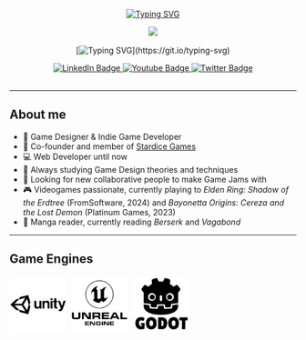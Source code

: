 <div id="header" align="center">
  
  [![Typing SVG](https://readme-typing-svg.demolab.com?font=Nunito&weight=900&size=26&duration=3000&pause=1000&color=F0DD04&center=true&multiline=true&repeat=false&width=500&height=70&lines=Welcome+to+my+GitHub+profile!;I'm+Mattia%2C+a+Game+Designer)](https://git.io/typing-svg)
  
  <img src="https://media.giphy.com/media/iB52YKeaAFXnGkqLO0/giphy.gif" width="100"/>

  [![Typing SVG](https://readme-typing-svg.demolab.com?font=Delicious+Handrawn&size=18&pause=3000&color=F027BD&center=true&vCenter=true&multiline=true&width=500&lines="+Failure+doesn%E2%80%99t+mean+the+game+is+over%2C+it+means+try+again+with+experience+")](https://git.io/typing-svg)
  
  <div id="badges">
    <a href="https://www.linkedin.com/in/mattia-solimeno/">
      <img src="https://img.shields.io/badge/LinkedIn-blue?style=for-the-badge&logo=linkedin&logoColor=white" alt="LinkedIn Badge"/>
    </a>
    <a href="https://www.youtube.com/channel/UCot9iWSPzkfJPJTbpdf9vDA">
      <img src="https://img.shields.io/badge/YouTube-red?style=for-the-badge&logo=youtube&logoColor=white" alt="Youtube Badge"/>
    </a>
    <a href="https://mattsoli.itch.io">
      <img src="https://img.shields.io/badge/Itch.io-FA5C5C?style=for-the-badge&logo=itchdotio&logoColor=white" alt="Twitter Badge"/>
    </a>
  </div>
  
  <img src="https://komarev.com/ghpvc/?username=mattsoli&style=flat-square&color=blue" alt=""/>
  
</div>

---

## About me
* :game_die: Game Designer & Indie Game Developer
* 👥 Co-founder and member of <a href="https://github.com/StarDice-Games">Stardice Games</a>
* :computer: Web Developer until now
* 🌱 Always studying Game Design theories and techniques
* :dancers: Looking for new collaborative people to make Game Jams with
* :video_game: Videogames passionate, currently playing to *Elden Ring: Shadow of the Erdtree* (FromSoftware, 2024) and *Bayonetta Origins: Cereza and the Lost Demon* (Platinum Games, 2023)
* :book: Manga reader, currently reading *Berserk* and *Vagabond*

---

## Game Engines
<div>
  <img src="https://github.com/mattsoli/mattsoli/blob/main/unity-logo.png" title="Unity" alt="Unity" width="100" height="100"/>&nbsp;
  <img src="https://github.com/mattsoli/mattsoli/blob/main/unreal-logo.png" title="Unreal Engine" alt="Unreal Engine" width="100" height="100"/>&nbsp;
  <img src="https://github.com/mattsoli/mattsoli/blob/main/godot-logo.png" title="Godot" alt="Godot" width="100" height="100"/>&nbsp;
</div>

